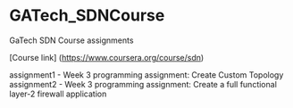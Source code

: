 GATech_SDNCourse
================

GaTech SDN Course assignments

[Course link] (https://www.coursera.org/course/sdn)

assignment1 - Week 3 programming assignment: Create Custom Topology
assignment2 - Week 3 programming assignment: Create a full functional layer-2 firewall application
